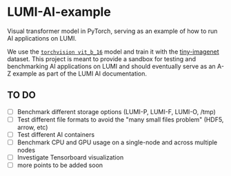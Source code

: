 # LUMI-AI-example
Visual transformer model in PyTorch, serving as an example of how to run AI applications on LUMI. 

We use the [`torchvision vit_b_16`](https://pytorch.org/vision/main/models/generated/torchvision.models.vit_b_16.html#torchvision.models.vit_b_16) model and train it with the [tiny-imagenet](https://image-net.org/download-images.php) dataset. This project is meant to provide a sandbox for testing and benchmarking AI applications on LUMI and should eventually serve as an A-Z example as part of the LUMI AI documentation.

## TO DO
* [ ] Benchmark different storage options (LUMI-P, LUMI-F, LUMI-O, /tmp)
* [ ] Test different file formats to avoid the "many small files problem" (HDF5, arrow, etc)
* [ ] Test different AI containers
* [ ] Benchmark CPU and GPU usage on a single-node and across multiple nodes
* [ ] Investigate Tensorboard visualization
* [ ] more points to be added soon
